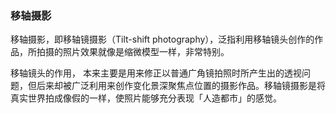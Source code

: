 
### 移轴摄影



移轴摄影，即移轴镜摄影（Tilt-shift photography），泛指利用移轴镜头创作的作品，所拍摄的照片效果就像是缩微模型一样，非常特别。

移轴镜头的作用， 本来主要是用来修正以普通广角镜拍照时所产生出的透视问题，但后来却被广泛利用来创作变化景深聚焦点位置的摄影作品。移轴镜摄影是将真实世界拍成像假的一样，使照片能够充分表现「人造都市」的感觉。
